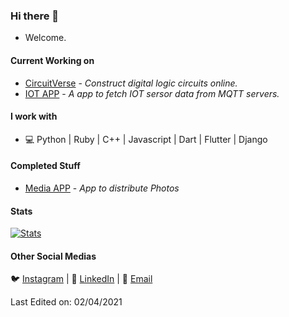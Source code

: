 ### Hi there 👋
* Welcome.

#### Current Working on
* [CircuitVerse](https://github.com/CircuitVerse/CircuitVerse) - *Construct digital logic circuits online.*
* [IOT APP](https://github.com/ZadeAbhishek/mqqtflutest) - *A app to fetch IOT sersor data from MQTT servers.*

#### I work with
* 💻 Python | Ruby | C++ | Javascript | Dart | Flutter | Django

#### Completed Stuff
* [Media APP](https://github.com/ZadeAbhishek/flutterappclickbusters) - *App to distribute Photos*

 #### Stats
[![Stats](https://github-readme-stats.vercel.app/api?username=ZadeAbhishek)](https://github.com/ZadeAbhishek)

#### Other Social Medias
🐦 [Instagram](https://www.instagram.com/zabhishek.zade/) | 💼 [LinkedIn](https://www.linkedin.com/in/abhishek-zade-8095671ab/) | 📧 [Email](zabhidoc@gmail.com)
 


Last Edited on: 02/04/2021
